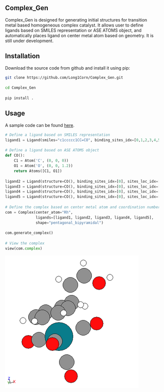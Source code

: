 ## Complex_Gen
Complex_Gen is designed for generating initial structures for transition metal based homogeneous complex catalyst. It allows user to define ligands based on SMILES representation or ASE ATOMS object, and automatically places ligand on center metal atom based on geometry. It is still under development.

## Installation

Download the source code from github and install it using pip:

```bash
git clone https://github.com/Long1Corn/Complex_Gen.git

cd Complex_Gen
 
pip install .
```

## Usage
A sample code can be found [here](sample_codes.ipynb).
```python
# Define a ligand based on SMILES representation
ligand1 = Ligand(smiles="c1ccccc1CC=CO", binding_sites_idx=[0,1,2,3,4,5])

# Define a ligand based on ASE ATOMS object
def CO():
    C1 = Atom('C', (0, 0, 0))
    O1 = Atom('O', (0, 0, 1.2))
    return Atoms([C1, O1])
    
ligand2 = Ligand(structure=CO(), binding_sites_idx=[0], sites_loc_idx=[1])
ligand3 = Ligand(structure=CO(), binding_sites_idx=[0], sites_loc_idx=[2])
ligand4 = Ligand(structure=CO(), binding_sites_idx=[0], sites_loc_idx=[3])
ligand5 = Ligand(structure=CO(), binding_sites_idx=[0], sites_loc_idx=[4])

# Define the complex based on center metal atom and coordination number
com = Complex(center_atom="Rh",
              ligands=[ligand1, ligand2, ligand3, ligand4, ligand5],
              shape="pentagonal_bipyramidal")

com.generate_complex()

# View the complex
view(com.complex)
```
![sample.png](sample.png)
